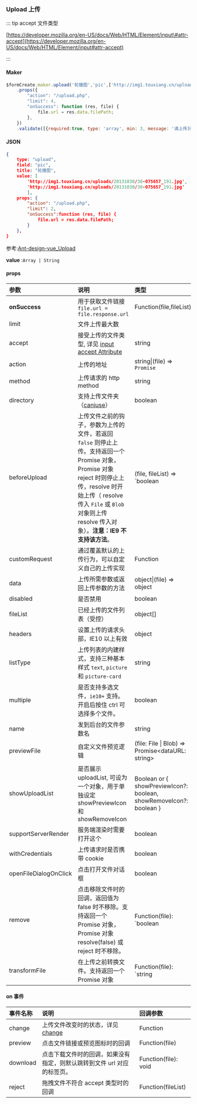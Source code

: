 ### Upload 上传



::: tip accept 文件类型

[https://developer.mozilla.org/en-US/docs/Web/HTML/Element/input\#attr-accept](https://developer.mozilla.org/en-US/docs/Web/HTML/Element/input#attr-accept)

:::

#### Maker
```js
$formCreate.maker.upload('轮播图','pic',['http://img1.touxiang.cn/uploads/20131030/30-075657_191.jpg'])
    .props({
        "action": "/upload.php",
        "limit": 4,
        "onSuccess": function (res, file) {
            file.url = res.data.filePath;
        },
    })
    .validate([{required:true, type: 'array', min: 3, message: '请上传3张图片', trigger: 'change'}])
```

#### JSON
```json
{
    type: "upload",
    field: "pic",
    title: "轮播图",
    value: [
        'http://img1.touxiang.cn/uploads/20131030/30-075657_191.jpg',
        'http://img1.touxiang.cn/uploads/20131030/30-075657_191.jpg'
        ],
    props: {
        "action": "/upload.php",
        "limit": 2,
        "onSuccess":function (res, file) {
            file.url = res.data.filePath;
        }
    },
}
```


参考:[Ant-design-vue_Upload](https://www.antdv.com/components/upload-cn/)

**value** :`Array | String`

#### props

| 参数                  | 说明                                                         | 类型                                                         | 默认值 |
| :-------------------- | :----------------------------------------------------------- | :----------------------------------------------------------- | :----- |
| **onSuccess**         | 用于获取文件链接 `file.url =  file.response.url`             | Function(file,fileList)                                      | 无     |
| limit                 | 文件上传最大数                                               |                                                              |        |
| accept                | 接受上传的文件类型, 详见 [input accept Attribute](https://developer.mozilla.org/en-US/docs/Web/HTML/Element/input/file#accept) | string                                                       | 无     |
| action                | 上传的地址                                                   | string\|(file) => `Promise`                                  | 无     |
| method                | 上传请求的 http method                                       | string                                                       | 'post' |
| directory             | 支持上传文件夹（[caniuse](https://caniuse.com/#feat=input-file-directory)） | boolean                                                      | false  |
| beforeUpload          | 上传文件之前的钩子，参数为上传的文件，若返回 `false` 则停止上传。支持返回一个 Promise 对象，Promise 对象 reject 时则停止上传，resolve 时开始上传（ resolve 传入 `File` 或 `Blob` 对象则上传 resolve 传入对象）。**注意：IE9 不支持该方法**。 | (file, fileList) => `boolean | Promise`                      | 无     |
| customRequest         | 通过覆盖默认的上传行为，可以自定义自己的上传实现             | Function                                                     | 无     |
| data                  | 上传所需参数或返回上传参数的方法                             | object\|(file) => object                                     | 无     |
| disabled              | 是否禁用                                                     | boolean                                                      | false  |
| fileList              | 已经上传的文件列表（受控）                                   | object[]                                                     | 无     |
| headers               | 设置上传的请求头部，IE10 以上有效                            | object                                                       | 无     |
| listType              | 上传列表的内建样式，支持三种基本样式 `text`, `picture`和 `picture-card` | string                                                       | 'text' |
| multiple              | 是否支持多选文件，`ie10+` 支持。开启后按住 ctrl 可选择多个文件。 | boolean                                                      | false  |
| name                  | 发到后台的文件参数名                                         | string                                                       | 'file' |
| previewFile           | 自定义文件预览逻辑                                           | (file: File \| Blob) => Promise<dataURL: string>             | 无     |
| showUploadList        | 是否展示 uploadList, 可设为一个对象，用于单独设定 showPreviewIcon 和 showRemoveIcon | Boolean or { showPreviewIcon?: boolean, showRemoveIcon?: boolean } | true   |
| supportServerRender   | 服务端渲染时需要打开这个                                     | boolean                                                      | false  |
| withCredentials       | 上传请求时是否携带 cookie                                    | boolean                                                      | false  |
| openFileDialogOnClick | 点击打开文件对话框                                           | boolean                                                      | true   |
| remove                | 点击移除文件时的回调，返回值为 false 时不移除。支持返回一个 Promise 对象，Promise 对象 resolve(false) 或 reject 时不移除。 | Function(file): `boolean | Promise`                          | 无     |
| transformFile         | 在上传之前转换文件。支持返回一个 Promise 对象                | Function(file): `string | Blob | File | Promise<string | Blob | File>` | 无     |



#### on 事件

| 事件名称 | 说明                                                         | 回调参数             |
| :------- | :----------------------------------------------------------- | :------------------- |
| change   | 上传文件改变时的状态，详见 [change](https://www.antdv.com/components/upload-cn/#change) | Function             |
| preview  | 点击文件链接或预览图标时的回调                               | Function(file)       |
| download | 点击下载文件时的回调，如果没有指定，则默认跳转到文件 url 对应的标签页。 | Function(file): void |
| reject   | 拖拽文件不符合 accept 类型时的回调                           | Function(fileList)   |